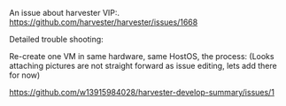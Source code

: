 An issue about harvester VIP:.
https://github.com/harvester/harvester/issues/1668

Detailed trouble shooting:

Re-create one VM in same hardware, same HostOS, the process:
(Looks attaching pictures are not straight forward as issue editing, lets add there for now)

https://github.com/w13915984028/harvester-develop-summary/issues/1





